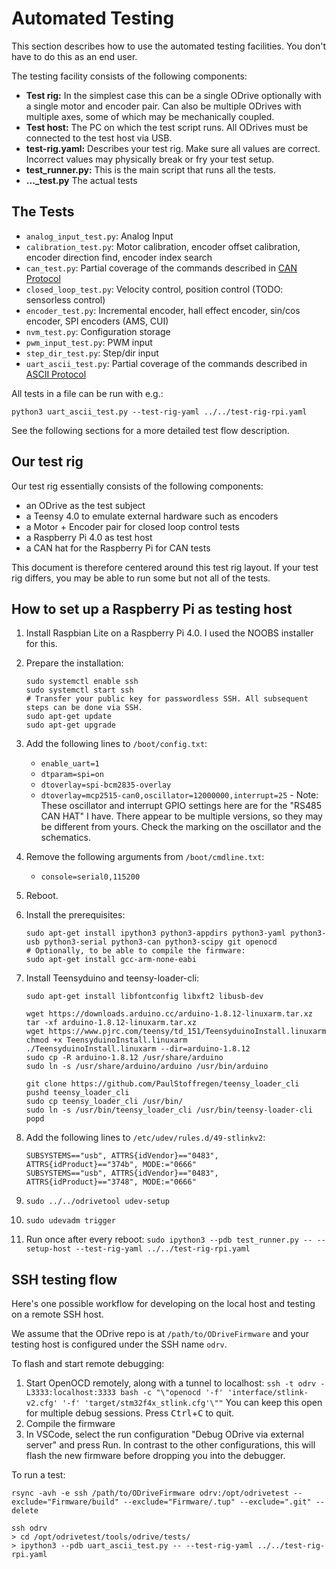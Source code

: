 # Automated Testing

This section describes how to use the automated testing facilities.
You don't have to do this as an end user.

The testing facility consists of the following components:
 * **Test rig:** In the simplest case this can be a single ODrive optionally with a single motor and encoder pair. Can also be multiple ODrives with multiple axes, some of which may be mechanically coupled.
 * **Test host:** The PC on which the test script runs. All ODrives must be connected to the test host via USB.
 * **test-rig.yaml:** Describes your test rig. Make sure all values are correct. Incorrect values may physically break or fry your test setup.
 * **test_runner.py:** This is the main script that runs all the tests.
 * **..._test.py** The actual tests

## The Tests

 - `analog_input_test.py`: Analog Input
 - `calibration_test.py`: Motor calibration, encoder offset calibration, encoder direction find, encoder index search
 - `can_test.py`: Partial coverage of the commands described in [CAN Protocol](can-protocol)
 - `closed_loop_test.py`: Velocity control, position control (TODO: sensorless control)
 - `encoder_test.py`: Incremental encoder, hall effect encoder, sin/cos encoder, SPI encoders (AMS, CUI)
 - `nvm_test.py`: Configuration storage
 - `pwm_input_test.py`: PWM input
 - `step_dir_test.py`: Step/dir input
 - `uart_ascii_test.py`: Partial coverage of the commands described in [ASCII Protocol](ascii-protocol)

All tests in a file can be run with e.g.:

    python3 uart_ascii_test.py --test-rig-yaml ../../test-rig-rpi.yaml

See the following sections for a more detailed test flow description.

## Our test rig

Our test rig essentially consists of the following components:

 - an ODrive as the test subject
 - a Teensy 4.0 to emulate external hardware such as encoders
 - a Motor + Encoder pair for closed loop control tests
 - a Raspberry Pi 4.0 as test host
 - a CAN hat for the Raspberry Pi for CAN tests

This document is therefore centered around this test rig layout.
If your test rig differs, you may be able to run some but not all of the tests.

## How to set up a Raspberry Pi as testing host

 1. Install Raspbian Lite on a Raspberry Pi 4.0. I used the NOOBS installer for this.
 2. Prepare the installation:
 
        sudo systemctl enable ssh
        sudo systemctl start ssh
        # Transfer your public key for passwordless SSH. All subsequent steps can be done via SSH.
        sudo apt-get update
        sudo apt-get upgrade

 3. Add the following lines to `/boot/config.txt`:
    - `enable_uart=1`
    - `dtparam=spi=on`
    - `dtoverlay=spi-bcm2835-overlay`
    - `dtoverlay=mcp2515-can0,oscillator=12000000,interrupt=25` - Note: These oscillator and interrupt GPIO settings here are for the "RS485 CAN HAT" I have. There appear to be multiple versions, so they may be different from yours. Check the marking on the oscillator and the schematics.

 4. Remove the following arguments from `/boot/cmdline.txt`:
    - `console=serial0,115200`

 5. Reboot.

 6. Install the prerequisites:

        sudo apt-get install ipython3 python3-appdirs python3-yaml python3-usb python3-serial python3-can python3-scipy git openocd
        # Optionally, to be able to compile the firmware:
        sudo apt-get install gcc-arm-none-eabi

 7. Install Teensyduino and teensy-loader-cli:

        sudo apt-get install libfontconfig libxft2 libusb-dev

        wget https://downloads.arduino.cc/arduino-1.8.12-linuxarm.tar.xz
        tar -xf arduino-1.8.12-linuxarm.tar.xz
        wget https://www.pjrc.com/teensy/td_151/TeensyduinoInstall.linuxarm
        chmod +x TeensyduinoInstall.linuxarm
        ./TeensyduinoInstall.linuxarm --dir=arduino-1.8.12
        sudo cp -R arduino-1.8.12 /usr/share/arduino
        sudo ln -s /usr/share/arduino/arduino /usr/bin/arduino
        
        git clone https://github.com/PaulStoffregen/teensy_loader_cli
        pushd teensy_loader_cli
        sudo cp teensy_loader_cli /usr/bin/
        sudo ln -s /usr/bin/teensy_loader_cli /usr/bin/teensy-loader-cli
        popd

 8. Add the following lines to `/etc/udev/rules.d/49-stlinkv2`:

        SUBSYSTEMS=="usb", ATTRS{idVendor}=="0483", ATTRS{idProduct}=="374b", MODE:="0666"
        SUBSYSTEMS=="usb", ATTRS{idVendor}=="0483", ATTRS{idProduct}=="3748", MODE:="0666"

 9. `sudo ../../odrivetool udev-setup`

 10. `sudo udevadm trigger`

 11. Run once after every reboot: `sudo ipython3 --pdb test_runner.py -- --setup-host --test-rig-yaml ../../test-rig-rpi.yaml`

## SSH testing flow

Here's one possible workflow for developing on the local host and testing on a remote SSH host.

We assume that the ODrive repo is at `/path/to/ODriveFirmware` and your testing host is configured under the SSH name `odrv`.

To flash and start remote debugging:

 1. Start OpenOCD remotely, along with a tunnel to localhost: `ssh -t odrv -L3333:localhost:3333 bash -c "\"openocd '-f' 'interface/stlink-v2.cfg' '-f' 'target/stm32f4x_stlink.cfg'\""`
    You can keep this open for multiple debug sessions. Press <kbd>Ctrl</kbd>+<kbd>C</kbd> to quit.
 2. Compile the firmware
 3. In VSCode, select the run configuration "Debug ODrive via external server" and press Run. In contrast to the other configurations, this will flash the new firmware before dropping you into the debugger.

To run a test:

    rsync -avh -e ssh /path/to/ODriveFirmware odrv:/opt/odrivetest --exclude="Firmware/build" --exclude="Firmware/.tup" --exclude=".git" --delete

    ssh odrv
    > cd /opt/odrivetest/tools/odrive/tests/
    > ipython3 --pdb uart_ascii_test.py -- --test-rig-yaml ../../test-rig-rpi.yaml

